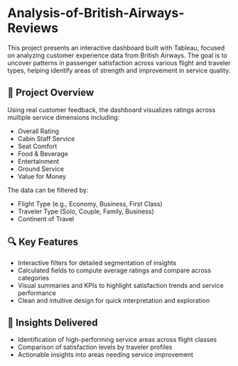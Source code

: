 # Analysis-of-British-Airways-Reviews

This project presents an interactive dashboard built with Tableau, focused on analyzing customer experience data from British Airways. The goal is to uncover patterns in passenger satisfaction across various flight and traveler types, helping identify areas of strength and improvement in service quality.

## 📌 Project Overview
Using real customer feedback, the dashboard visualizes ratings across multiple service dimensions including:

- Overall Rating
- Cabin Staff Service
- Seat Comfort
- Food & Beverage
- Entertainment
- Ground Service
- Value for Money

The data can be filtered by:

- Flight Type (e.g., Economy, Business, First Class)
- Traveler Type (Solo, Couple, Family, Business)
- Continent of Travel

## 🔍 Key Features
- Interactive filters for detailed segmentation of insights
- Calculated fields to compute average ratings and compare across categories
- Visual summaries and KPIs to highlight satisfaction trends and service performance
- Clean and intuitive design for quick interpretation and exploration

## 🔗 Insights Delivered
- Identification of high-performing service areas across flight classes
- Comparison of satisfaction levels by traveler profiles
- Actionable insights into areas needing service improvement
